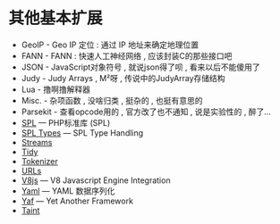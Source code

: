 # 其他基本扩展

* GeoIP - Geo IP 定位 : 通过 IP 地址来确定地理位置
* FANN - FANN : 快速人工神经网络 , 应该封装C的那些接口吧
* JSON - JavaScript对象符号 , 就说json得了呗 , 看来以后不能傻用了
* Judy - Judy Arrays , M²呀 , 传说中的JudyArray存储结构
* Lua - 撸啊撸解释器
* Misc. - 杂项函数 , 没啥归类 , 挺杂的 , 也挺有意思的
* Parsekit - 查看opcode用的 , 官方改了也不通知 , 说是实验性的 , 醉了... 
* [SPL](http://php.net/manual/zh/book.spl.php)
  — PHP标准库 \(SPL\)
* [SPL Types](http://php.net/manual/zh/book.spl-types.php)
  — SPL Type Handling
* [Streams](http://php.net/manual/zh/book.stream.php)
* [Tidy](http://php.net/manual/zh/book.tidy.php)
* [Tokenizer](http://php.net/manual/zh/book.tokenizer.php)
* [URLs](http://php.net/manual/zh/book.url.php)
* [V8js](http://php.net/manual/zh/book.v8js.php)
  — V8 Javascript Engine Integration
* [Yaml](http://php.net/manual/zh/book.yaml.php)
  — YAML 数据序列化
* [Yaf](http://php.net/manual/zh/book.yaf.php)
  — Yet Another Framework
* [Taint](http://php.net/manual/zh/book.taint.php)




